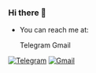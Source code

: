 ### Hi there 👋

- You can reach me at:
  
   Telegram                                                                                Gmail
                        

[![Telegram](https://content.foto.my.mail.ru/mail/sandalovanv/_blogs/i-343.jpg)](https://t.me/mom_of_code/ "Send me a message")      [![Gmail](https://mir-s3-cdn-cf.behance.net/projects/202/e86ec7102100865.Y3JvcCwzODM1LDMwMDAsODUsMA.jpg)](mailto:momtheprogram@gmail.com/ "Write me an email")

<!--
**momtheprogram/momtheprogram** is a ✨ _special_ ✨ repository because its `README.md` (this file) appears on your GitHub profile.

Here are some ideas to get you started:

- 🔭 I’m currently working on ...
- 🌱 I’m currently learning ...
- 👯 I’m looking to collaborate on ...
- 🤔 I’m looking for help with ...
- 💬 Ask me about ...
- 📫 How to reach me: ...
- 😄 Pronouns: ...
- ⚡ Fun fact: ...
-->
